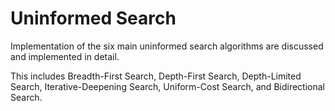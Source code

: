 # Uninformed Search
Implementation of the six main uninformed search algorithms are discussed and implemented in detail.

This includes Breadth-First Search, Depth-First Search, Depth-Limited Search, Iterative-Deepening Search, Uniform-Cost Search, and Bidirectional Search.
